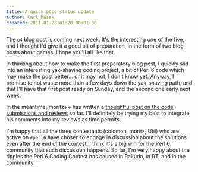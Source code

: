 ```yaml
---
title: A quick p6cc status update
author: Carl Mäsak
created: 2011-01-28T01:20:00+01:00
---
```

The `p4` blog post is coming next week. It's the interesting one of the five, and I thought I'd give it a good bit of preparation, in the form of two blog posts about games. I hope you'll all like that.

In thinking about how to make the first preparatory blog post, I quickly slid into an interesting yak-shaving coding project, a bit of Perl 6 code which may make the post better... or it may not, I don't know yet. Anyway, I promise to not waste more than a few days down the yak-shaving path, and that I'll have that first post ready on Sunday, and the second one early next week.

In the meantime, moritz++ has written a [thoughtful post on the code submissions and reviews](http://perlgeek.de/blog-en/perl-6/thoughts-on-p6cc.writeback) so far. I'll definitely be trying my best to integrate his comments into my reviews as time permits.

I'm happy that all the three contestants (colomon, moritz, Util) who are active on `#perl6` have chosen to engage in discussion about the solutions even after the end of the contest. I think it's a big win for the Perl 6 community that such discussion happens. So far, I'm very happy about the ripples the Perl 6 Coding Contest has caused in Rakudo, in RT, and in the community.
